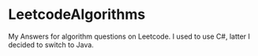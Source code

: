 # LeetcodeAlgorithms
My Answers for algorithm questions on Leetcode.
I used to use C#, latter I decided to switch to Java.
